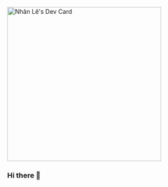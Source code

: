 <a href="https://app.daily.dev/nhanlc"><img src="https://api.daily.dev/devcards/v2/0Pwgxd8JXDKz1ZziWduWY.png?type=default&r=vpg" width="356" alt="Nhân Lê's Dev Card"/></a>

### Hi there 👋
